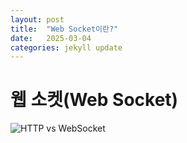 ```yaml
---
layout: post
title:  "Web Socket이란?"
date:   2025-03-04
categories: jekyll update
---
```

# 웹 소켓(Web Socket)
![HTTP vs WebSocket](https://t1.daumcdn.net/cfile/tistory/99933D425A7C08E329)

